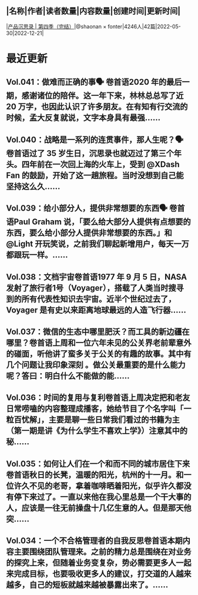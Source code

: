 |名称|作者|读者数量|内容数量|创建时间|更新时间|
---
|[产品沉思录 | 第四季（完结）](https://xiaobot.net/p/pmthinking2020?refer=0b133df9-27dc-423b-8101-639049001c13)|@shaonan × fonter|4246人|42篇|2022-05-30|2022-12-21|

# 最近更新
## Vol.041：做难而正确的事🗣️ 卷首语2020 年的最后一期，感谢诸位的陪伴。这一年下来，林林总总写了近 20 万字，也因此认识了许多朋友。在有知有行交流的时候，孟大反复就说，文字本身具有最强......
## Vol.040：战略是一系列的连贯事件，那人生呢？🗣 卷首语过了 35 岁生日，沉思录也就迈过了第三个年头。四年前在一次回上海的火车上，受到 @XDash Fan 的鼓励，开始了这一趟旅程。当时没想到自己能坚持这么久......
## Vol.039：给小部分人，提供非常想要的东西🗣 卷首语Paul Graham 说，「要么给大部分人提供有点想要的东西，要么给小部分人提供非常想要的东西。」和 @Light 开玩笑说，之前我们聊起新增用户，每天一万都跟玩一样。......
## Vol.038：文档宇宙卷首语1977 年 9 月 5 日，NASA 发射了旅行者1号（Voyager），搭载了人类当时搜寻到的所有代表性知识去宇宙。近半个世纪过去了，Voyager 是有史以来距离地球最远的人造飞行器......
## Vol.037：微信的生态中哪里肥沃？而工具的新边疆在哪里？卷首语上周和一位六年未见的公关界老前辈意外的碰面，听他讲了蛮多关于公关的有趣的故事。其中有几个问题让我印象深刻 。做公关最重要的是什么能力呢？答曰：明白什么不能做的能......
## Vol.036：时间的复用与复利卷首语上周决定把和老友日常唠嗑的内容整理成播客，她给节目了个名字叫「一粒百忧解」，主要是聊一些日常我们看过的书籍为主（第一期是讲《为什么学生不喜欢上学》）注意其中的秘......
## Vol.035：如何让人们在一个和而不同的城市居住下来卷首语秋日的长凳，温暖的阳光，杭州的十一月。和一位许久不见的老哥，拿着咖啡晒着阳光，似乎许久都没有停下来过了。一直以来他在我心里总是一个干大事的人，应该是一往无前操盘十几亿生意的人。但是那天他突......
## Vol.034：一个不合格管理者的自我反思卷首语本期内容主要围绕团队管理来。之前的精力总是围绕在对业务的探究上来，但随着业务变复杂，势必需要更多人一起来完成目标，也要吸收更多人的建议，打交道的人越来越多，自己的短板就越来越被暴露出来了。......

